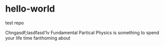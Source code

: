 # hello-world
test repo

Chngasdf;lasdfasd'lv Fundamental Partical Physics is something to spend your life time fanthoming about

